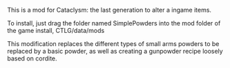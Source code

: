 This is a mod for Cataclysm: the last generation to alter a ingame items.

To install, just drag the folder named SimplePowders into the mod folder of the game install, CTLG/data/mods

This modification replaces the different types of small arms powders to be replaced by a basic powder, as well as creating a gunpowder recipe loosely based on cordite.
